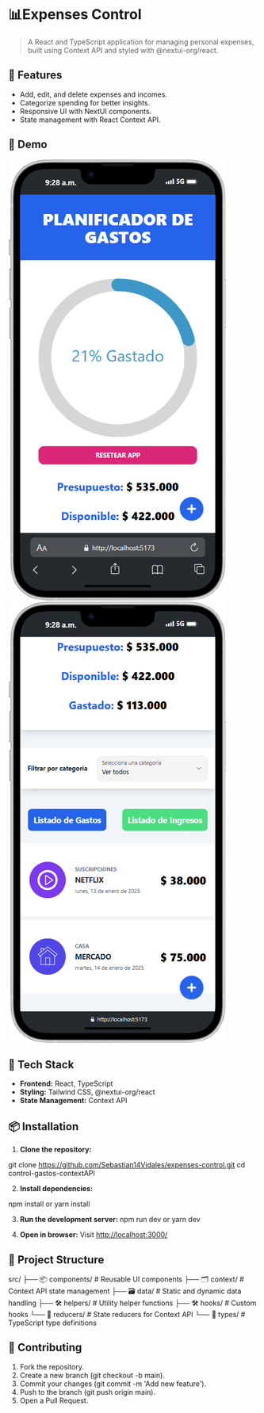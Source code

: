 # 📊Expenses Control
  > A React and TypeScript application for managing personal expenses, built using Context API and styled with @nextui-org/react.

## 🚀 Features
- Add, edit, and delete expenses and incomes.
- Categorize spending for better insights.
- Responsive UI with NextUI components.
- State management with React Context API.

## 📸 Demo

![alt text](iPhone-14-Plus-localhost.png)![alt text](<iPhone-14-Plus-localhost (1).png>)

## 🔧 Tech Stack
- **Frontend:** React, TypeScript
- **Styling:** Tailwind CSS, @nextui-org/react
- **State Management:** Context API

## 📦 Installation

1. **Clone the repository:**

git clone https://github.com/Sebastian14Vidales/expenses-control.git
cd control-gastos-contextAPI

2. **Install dependencies:**

npm install
or
yarn install

3. **Run the development server:**
npm run dev
or
yarn dev

4. **Open in browser:**
Visit [http://localhost:3000/](http://localhost:3000/)

## 📂 Project Structure

src/ 
├── 📦 components/      # Reusable UI components
├── 🗂️ context/         # Context API state management
├── 🗃️ data/            # Static and dynamic data handling
├── 🛠️ helpers/         # Utility helper functions
├── 🛠️ hooks/           # Custom hooks
└── 🔄 reducers/        # State reducers for Context API
└── 📐 types/           # TypeScript type definitions

## 🤝 Contributing
1. Fork the repository.
2. Create a new branch (git checkout -b main).
3. Commit your changes (git commit -m 'Add new feature').
4. Push to the branch (git push origin main).
5. Open a Pull Request.
